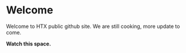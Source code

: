 # Welcome

Welcome to HTX public github site. We are still cooking, more update to come. 

**Watch this space.**
